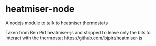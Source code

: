 heatmiser-node
==============

A nodejs module to talk to heatmiser thermostats

Taken from Ben Pirt heatmiser-js and stripped to leave only the bits to interact with the thermostat
https://github.com/bjpirt/heatmiser-js
